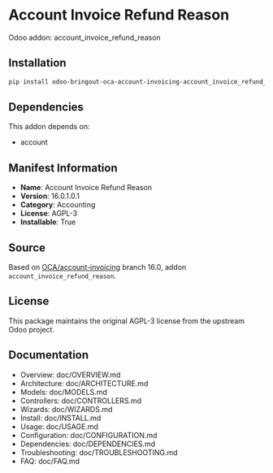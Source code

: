 # Account Invoice Refund Reason

Odoo addon: account_invoice_refund_reason

## Installation

```bash
pip install odoo-bringout-oca-account-invoicing-account_invoice_refund_reason
```

## Dependencies

This addon depends on:
- account

## Manifest Information

- **Name**: Account Invoice Refund Reason
- **Version**: 16.0.1.0.1
- **Category**: Accounting
- **License**: AGPL-3
- **Installable**: True

## Source

Based on [OCA/account-invoicing](https://github.com/OCA/account-invoicing) branch 16.0, addon `account_invoice_refund_reason`.

## License

This package maintains the original AGPL-3 license from the upstream Odoo project.

## Documentation

- Overview: doc/OVERVIEW.md
- Architecture: doc/ARCHITECTURE.md
- Models: doc/MODELS.md
- Controllers: doc/CONTROLLERS.md
- Wizards: doc/WIZARDS.md
- Install: doc/INSTALL.md
- Usage: doc/USAGE.md
- Configuration: doc/CONFIGURATION.md
- Dependencies: doc/DEPENDENCIES.md
- Troubleshooting: doc/TROUBLESHOOTING.md
- FAQ: doc/FAQ.md
